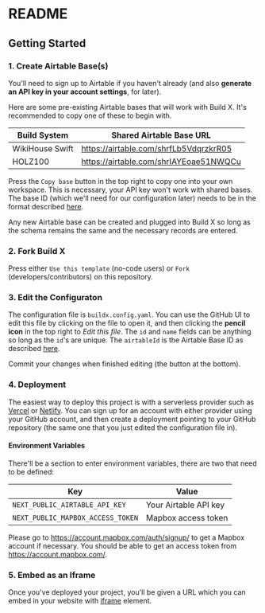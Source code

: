 # README

## Getting Started

### 1. Create Airtable Base(s)

You'll need to sign up to Airtable if you haven't already (and also **generate an API key in your account settings**, for later).

Here are some pre-existing Airtable bases that will work with Build X. It's recommended to copy one of these to begin with.

| Build System    | Shared Airtable Base URL               |
| --------------- | -------------------------------------- |
| WikiHouse Swift | https://airtable.com/shrfLb5VdqrzkrR05 |
| HOLZ100         | https://airtable.com/shrIAYEoae51NWQCu |

Press the `Copy base` button in the top right to copy one into your own workspace. This is necessary, your API key won't work with shared bases. The base ID (which we'll need for our configuration later) needs to be in the format described [here](https://support.airtable.com/hc/en-us/articles/4405741487383-Understanding-Airtable-IDs).

Any new Airtable base can be created and plugged into Build X so long as the schema remains the same and the necessary records are entered.

### 2. Fork Build X

Press either `Use this template` (no-code users) or `Fork` (developers/contributors) on this repository.

### 3. Edit the Configuraton

The configuration file is `buildx.config.yaml`. You can use the GitHub UI to edit this file by clicking on the file to open it, and then clicking the **pencil icon** in the top right to _Edit this file_. The `id` and `name` fields can be anything so long as the `id`'s are unique. The `airtableId` is the Airtable Base ID as described [here](https://support.airtable.com/hc/en-us/articles/4405741487383-Understanding-Airtable-IDs).

Commit your changes when finished editing (the button at the bottom).

### 4. Deployment

The easiest way to deploy this project is with a serverless provider such as [Vercel](https://vercel.com) or [Netlify](https://netlify.com). You can sign up for an account with either provider using your GitHub account, and then create a deployment pointing to your GitHub repository (the same one that you just edited the configuration file in).

#### Environment Variables

There'll be a section to enter environment variables, there are two that need to be defined:

| Key                               | Value                 |
| --------------------------------- | --------------------- |
| `NEXT_PUBLIC_AIRTABLE_API_KEY`    | Your Airtable API key |
| `NEXT_PUBLIC_MAPBOX_ACCESS_TOKEN` | Mapbox access token   |

Please go to https://account.mapbox.com/auth/signup/ to get a Mapbox account if necessary. You should be able to get an access token from https://account.mapbox.com/.

### 5. Embed as an Iframe

Once you've deployed your project, you'll be given a URL which you can embed in your website with [iframe](https://developer.mozilla.org/en-US/docs/Web/HTML/Element/iframe) element.
